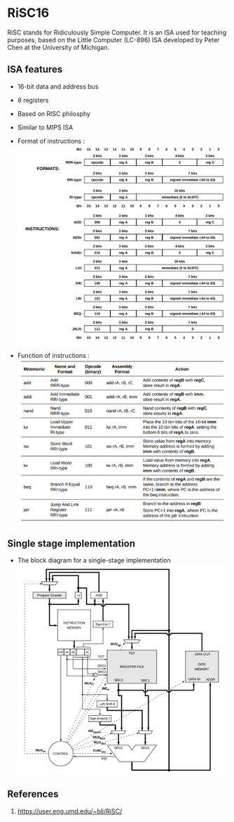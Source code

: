# RiSC16

RiSC stands for Ridiculously Simple Computer. It is an ISA used for teaching purposes, based on the Little Computer (LC-896) ISA developed by Peter Chen at the University of Michigan.

## ISA features

- 16-bit data and address bus
- 8 registers
- Based on RISC philosphy
- Similar to MIPS ISA

- Format of instructions :
    ![Instruction set](./docs/RiSC16_ISA.png)

- Function of instructions :
    ![Instructions](docs/RiSC16_instructions.png)

## Single stage implementation

- The block diagram for a single-stage implementation
  ![Block diagram](docs/RiSC16_block_diag.png)

## References
1) https://user.eng.umd.edu/~blj/RiSC/
 